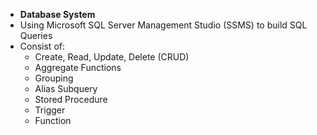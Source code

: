 - **Database System**
- Using Microsoft SQL Server Management Studio (SSMS) to build SQL Queries
- Consist of:
  - Create, Read, Update, Delete (CRUD)
  - Aggregate Functions
  - Grouping
  - Alias Subquery
  - Stored Procedure
  - Trigger
  - Function
